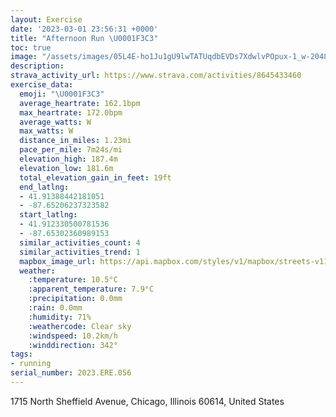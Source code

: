 ```yaml
---
layout: Exercise
date: '2023-03-01 23:56:31 +0000'
title: "Afternoon Run \U0001F3C3"
toc: true
image: "/assets/images/05L4E-ho1Ju1gU9lwTATUqdbEVDs7XdwlvPOpux-1_w-2048x1536.jpg.jpeg"
description:
strava_activity_url: https://www.strava.com/activities/8645433460
exercise_data:
  emoji: "\U0001F3C3"
  average_heartrate: 162.1bpm
  max_heartrate: 172.0bpm
  average_watts: W
  max_watts: W
  distance_in_miles: 1.23mi
  pace_per_mile: 7m24s/mi
  elevation_high: 187.4m
  elevation_low: 181.6m
  total_elevation_gain_in_feet: 19ft
  end_latlng:
  - 41.91388442181051
  - -87.65206237323582
  start_latlng:
  - 41.912330500781536
  - -87.65302360989153
  similar_activities_count: 4
  similar_activities_trend: 1
  mapbox_image_url: https://api.mapbox.com/styles/v1/mapbox/streets-v11/static/path-5+787af2-1.0(%7Bly~Fdw~uOeBFcD%40uFL%7BHBsIN%7BEBY%3FIEA_%40%40eC%3FMFO%7CBItDI%7CVY),pin-s-s+e5b22e(-87.65315,41.91454),pin-s-f+89ae00(-87.65215000000002,41.91625)/auto/800x800?access_token=pk.eyJ1Ijoiam9zaGJlY2ttYW4iLCJhIjoiY205eWR2aDd1MWZ6djJrbXc4a3M0bWZleiJ9.XiG9OWkNcZk2QzjJbxLB4A
  weather:
    :temperature: 10.5°C
    :apparent_temperature: 7.9°C
    :precipitation: 0.0mm
    :rain: 0.0mm
    :humidity: 71%
    :weathercode: Clear sky
    :windspeed: 10.2km/h
    :winddirection: 342°
tags:
- running
serial_number: 2023.ERE.056
---
```

1715 North Sheffield Avenue, Chicago, Illinois 60614, United States
